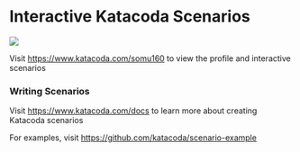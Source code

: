 # Interactive Katacoda Scenarios

[![](http://shields.katacoda.com/katacoda/somu160/count.svg)](https://www.katacoda.com/somu160 "Get your profile on Katacoda.com")

Visit https://www.katacoda.com/somu160 to view the profile and interactive scenarios

### Writing Scenarios
Visit https://www.katacoda.com/docs to learn more about creating Katacoda scenarios

For examples, visit https://github.com/katacoda/scenario-example
